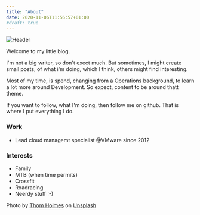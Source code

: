 ```yaml
---
title: "About"
date: 2020-11-06T11:56:57+01:00
#draft: true
---
```


![Header](/img/thom-holmes-k-xKzowQRn8-unsplash.jpg)

Welcome to my little blog.

I'm not a big writer, so don't exect much. But sometimes, I might create small posts, of what i'm doing, which I think, others might find interesting. 

Most of my time, is spend, changing from a Operations background, to learn a lot more around Development. So expect, content to be around thatt theme.

If you want to follow, what I'm doing, then follow me on github. That is where I put everything I do.

### Work

- Lead cloud managemt specialist @VMware since 2012

### Interests

- Family 
- MTB (when time permits)
- Crossfit
- Roadracing
- Neerdy stuff :-) 

<span>Photo by <a href="https://unsplash.com/@thomholmes?utm_source=unsplash&amp;utm_medium=referral&amp;utm_content=creditCopyText">Thom Holmes</a> on <a href="https://unsplash.com/s/photos/about?utm_source=unsplash&amp;utm_medium=referral&amp;utm_content=creditCopyText">Unsplash</a></span>
